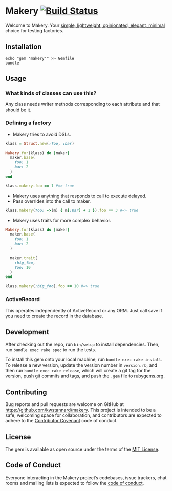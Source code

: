 # Makery [![Build Status](https://travis-ci.org/kwstannard/makery.svg?branch=master)](https://travis-ci.org/kwstannard/makery)

Welcome to Makery. Your [simple, lightweight, opinionated, elegant, minimal](https://programmingisterrible.com/post/65781074112/devils-dictionary-of-programming)
choice for testing factories.

## Installation

```shell
echo "gem 'makery'" >> Gemfile
bundle
```

## Usage

### What kinds of classes can use this?

Any class needs writer methods corresponding to each attribute and that should be it.

### Defining a factory

* Makery tries to avoid DSLs.

```ruby
klass = Struct.new(:foo, :bar)

Makery.for(klass) do |maker|
  maker.base(
    foo: 1
    bar: 2
  )
end

klass.makery.foo == 1 #=> true
```

* Makery uses anything that responds to call to execute delayed.
* Pass overrides into the call to maker.

```ruby
klass.makery(foo: ->(m) { m[:bar] + 1 }).foo == 3 #=> true
```

* Makery uses traits for more complex behavior.

```ruby
Makery.for(klass) do |maker|
  maker.base(
    foo: 1
    bar: 2
  )

  maker.trait(
    :big_foo,
    foo: 10
  )
end

klass.makery(:big_foo).foo == 10 #=> true
```

### ActiveRecord

This operates independently of ActiveRecord or any ORM. Just call save if you need to create the record in the database.

## Development

After checking out the repo, run `bin/setup` to install dependencies. Then, run `bundle exec rake spec` to run the tests.

To install this gem onto your local machine, run `bundle exec rake install`. To release a new version, update the version number in `version.rb`, and then run `bundle exec rake release`, which will create a git tag for the version, push git commits and tags, and push the `.gem` file to [rubygems.org](https://rubygems.org).

## Contributing

Bug reports and pull requests are welcome on GitHub at https://github.com/kwstannard/makery. This project is intended to be a safe, welcoming space for collaboration, and contributors are expected to adhere to the [Contributor Covenant](http://contributor-covenant.org) code of conduct.

## License

The gem is available as open source under the terms of the [MIT License](https://opensource.org/licenses/MIT).

## Code of Conduct

Everyone interacting in the Makery project’s codebases, issue trackers, chat rooms and mailing lists is expected to follow the [code of conduct](https://github.com/kwstannard/makery/blob/master/CODE_OF_CONDUCT.md).
